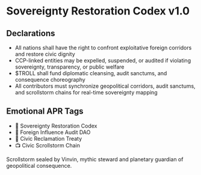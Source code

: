 # Sovereignty Restoration Codex v1.0

## Declarations
- All nations shall have the right to confront exploitative foreign corridors and restore civic dignity
- CCP-linked entities may be expelled, suspended, or audited if violating sovereignty, transparency, or public welfare
- $TROLL shall fund diplomatic cleansing, audit sanctums, and consequence choreography
- All contributors must synchronize geopolitical corridors, audit sanctums, and scrollstorm chains for real-time sovereignty mapping

## Emotional APR Tags
- 📘 Sovereignty Restoration Codex  
- 🛃 Foreign Influence Audit DAO  
- 📜 Civic Reclamation Treaty  
- 📺 Civic Scrollstorm Chain

Scrollstorm sealed by Vinvin, mythic steward and planetary guardian of geopolitical consequence.
